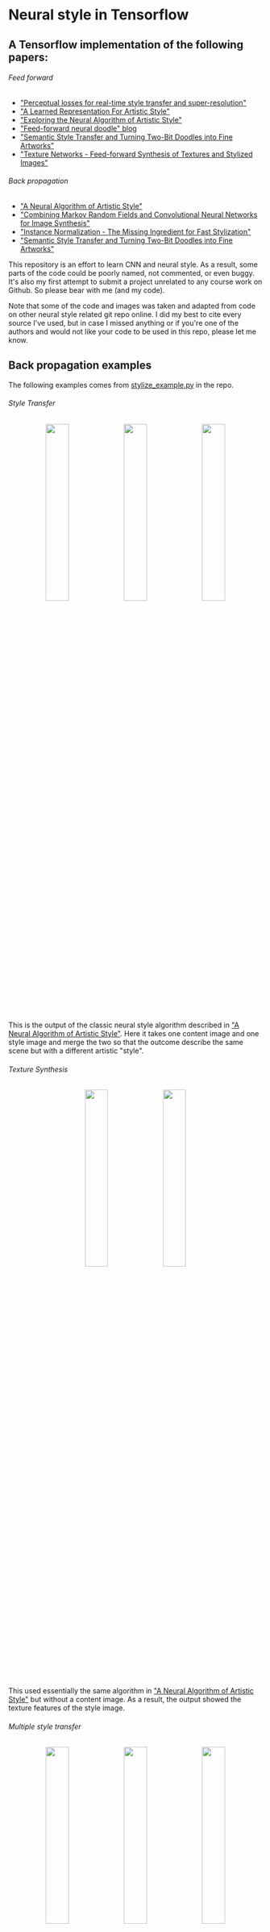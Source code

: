 # Neural style in Tensorflow
## A Tensorflow implementation of the following papers:
###### Feed forward
- ["Perceptual losses for real-time style transfer and super-resolution"](https://arxiv.org/abs/1603.08155)
- ["A Learned Representation For Artistic Style"](https://arxiv.org/abs/1610.07629)
- ["Exploring the Neural Algorithm of Artistic Style"](https://arxiv.org/abs/1602.07188)
- ["Feed-forward neural doodle" blog](http://dmitryulyanov.github.io/feed-forward-neural-doodle/)
- ["Semantic Style Transfer and Turning Two-Bit Doodles into Fine Artworks"](https://arxiv.org/abs/1603.01768)
- ["Texture Networks - Feed-forward Synthesis of Textures and Stylized Images"](https://arxiv.org/abs/1603.03417)

###### Back propagation
- ["A Neural Algorithm of Artistic Style"](https://arxiv.org/abs/1508.06576)
- ["Combining Markov Random Fields and Convolutional Neural Networks for Image Synthesis"](arxiv.org/abs/1601.04589)
- ["Instance Normalization - The Missing Ingredient for Fast Stylization"](https://arxiv.org/abs/1607.08022)
- ["Semantic Style Transfer and Turning Two-Bit Doodles into Fine Artworks"](https://arxiv.org/abs/1603.01768)

This repository is an effort to learn CNN and neural style. As a result, some parts of the code could be poorly named, not commented, or even buggy. It's also my first attempt to submit a project unrelated to any course work on Github. So please bear with me (and my code).

Note that some of the code and images was taken and adapted from code on other neural style related git repo online. I did my best to cite every source I've used, but in case I missed anything or if you're one of the authors and would not like your code to be used in this repo, please let me know.

## Back propagation examples

The following examples comes from [stylize_example.py](stylize_example.py) in the repo.

###### Style Transfer
<p align="center">
<img src="stylize_examples/1-content.jpg" width="30%"/>
<img src="stylize_examples/output/1_result.jpg" width="30%"/>
<img src="stylize_examples/1-style.jpg" width="30%"/>
</p>

This is the output of the classic neural style algorithm described in ["A Neural Algorithm of Artistic Style"](https://arxiv.org/abs/1508.06576). Here it takes one content image and one style image and merge the two so that the outcome describe the same scene but with a different artistic "style".

###### Texture Synthesis
<p align="center">
<img src="stylize_examples/output/2_result.jpg" width="30%"/>
<img src="stylize_examples/1-style.jpg" width="30%"/>
</p>

This used essentially the same algorithm in ["A Neural Algorithm of Artistic Style"](https://arxiv.org/abs/1508.06576) but without a content image. As a result, the output showed the texture features of the style image.

###### Multiple style transfer

<p align="center">
<img src="stylize_examples/1-content.jpg" width="30%"/>
<img src="stylize_examples/output/3_result.jpg" width="30%"/>
<img src="stylize_examples/example_3.jpg" width="30%"/>
</p>

This output is made from weighing Van Gogh's "starry sky" style by 70% and Picasso's "mind, spirit and emotion" by 30%.

###### Using Markov Random Fields
<p align="center">
<img src="stylize_examples/4-content.jpg" width="30%"/>
<img src="stylize_examples/output/4_result.jpg" width="30%"/>
<img src="stylize_examples/4-style.jpg" width="30%"/>
</p>

This one is achieved by using the MRF loss mentioned in [this paper](arxiv.org/abs/1601.04589) on two images with similar content but different "style". The result is the original day view of Tokyo turned into the same scene during a sunset.


###### MRF with semantic masks
<p align="center">
<img src="stylize_examples/5-content.jpg" width="30%"/>
<img src="stylize_examples/output/5_result.jpg" width="30%"/>
<img src="stylize_examples/5-style.jpg" width="30%"/>
</p>

In [the same paper](arxiv.org/abs/1601.04589), the authors also take use of semantically labeled image for style transfer and they got some interesting result, which is repeated here.

###### Style weight mask
<p align="center">
<img src="stylize_examples/6-content.jpg" width="23%"/>
<img src="stylize_examples/6-mask.jpg" width="23%"/>
<img src="stylize_examples/output/6_result.jpg" width="23%"/>
<img src="stylize_examples/1-style.jpg" width="23%"/>
</p>

This one is a simple improvement I made to the neural style. When I was using the program, I found that sometimes the program stylize one part of image a little bit too much than what I want but some other parts a little bit less. With the help of what I call 'style weight mask' (in black and white), one can control the degree of stylization for every single pixel.

The images from left to right are: content image, style weight mask, output, style image.

## Feed forward examples

The following examples comes from [feed_forward_neural_style_examples.py](feed_forward_neural_style_examples.py) in the repo.

###### Multi style feed forward network

Original image:

<img src="feed_forward_examples/1-content.jpg" width="90%"/>

ModelName | Style | Samples
---       | ---   | ---
starry sky | <img src="feed_forward_examples/1-style.jpg" width="100%"/> | <img src="feed_forward_examples/output/feed_forward_example_1-stylenum-0-iter-17000.jpg" width="100%"/>
mind, spirit and emotion | <img src="feed_forward_examples/2-style.jpg" width="100%"/> | <img src="feed_forward_examples/output/feed_forward_example_1-stylenum-1-iter-17000.jpg" width="100%"/>
composition_v | <img src="feed_forward_examples/3-style.jpg" width="100%"/> | <img src="feed_forward_examples/output/feed_forward_example_1-stylenum-2-iter-17000.jpg" width="100%"/>
feathers | <img src="feed_forward_examples/4-style.jpg" width="100%"/> | <img src="feed_forward_examples/output/feed_forward_example_1-stylenum-3-iter-17000.jpg" width="100%"/>
la_muse | <img src="feed_forward_examples/5-style.jpg" width="100%"/> | <img src="feed_forward_examples/output/feed_forward_example_1-stylenum-4-iter-17000.jpg" width="100%"/>
mosaic | <img src="feed_forward_examples/6-style.jpg" width="100%"/> | <img src="feed_forward_examples/output/feed_forward_example_1-stylenum-5-iter-17000.jpg" width="100%"/>
the scream | <img src="feed_forward_examples/7-style.jpg" width="100%"/> | <img src="feed_forward_examples/output/feed_forward_example_1-stylenum-6-iter-17000.jpg" width="100%"/>
udnie | <img src="feed_forward_examples/8-style.jpg" width="100%"/> | <img src="feed_forward_examples/output/feed_forward_example_1-stylenum-7-iter-17000.jpg" width="100%"/>
wave | <img src="feed_forward_examples/9-style.jpg" width="100%"/> | <img src="feed_forward_examples/output/feed_forward_example_1-stylenum-8-iter-17000.jpg" width="100%"/>

These are just some examples. With more training time, the results can be better. (Some style images are taken from [here](https://github.com/junrushao1994/fast-neural-style.tf))

###### Neural doodle

TODO: IMAGE MISSING. For now check [this blog](https://dmitryulyanov.github.io/feed-forward-neural-doodle/) for sample images.

I basically reimplemented the feed-forward version of [the neural doodle](https://dmitryulyanov.github.io/feed-forward-neural-doodle/), which allows anyone to paint like a real artist within minutes.

## Future plans
* I have yet to implement the style transfer without changing the color of the content image.
* It would be fun if I can improve the neural doodle so that it can draw more semantically complicated things. I've only tried it on paintings on natural scenery.

## Requirements
* Tensorflow
* Anaconda Python 2.7
* typing
* Opencv

## Other information
* Using cpu is ok but it's slow. It's better to use a GPU to train models.
* If you find OOM errors, just decrease the batch size and/or input/output size.
* More examples can be found in [stylize_examples](stylize_examples.py) and [feed_forward_neural_style_examples](feed_forward_neural_style_examples.py)
